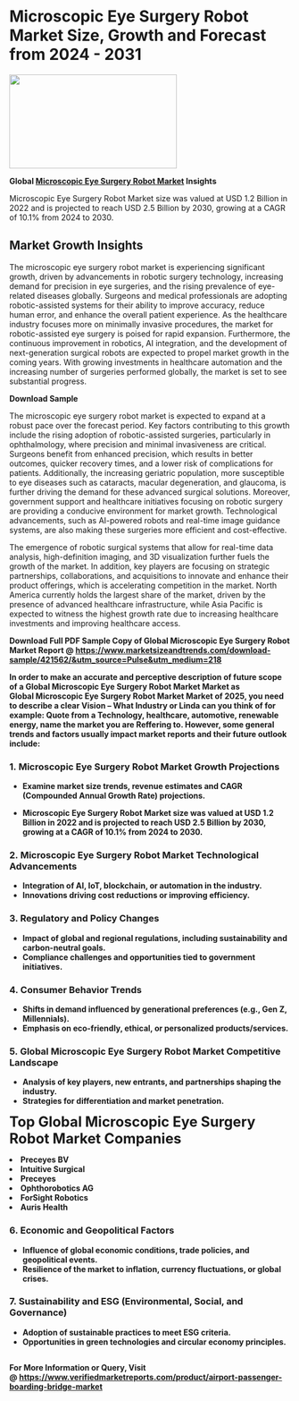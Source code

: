 <H1>Microscopic Eye Surgery Robot Market Size, Growth and Forecast from 2024 - 2031</H1><img class="aligncenter size-medium wp-image-584254" src="https://thirdeyenews.in/wp-content/uploads/2024/09/Global-Market-Research-300x168.jpeg" alt="" width="300" height="168" /><p><strong>Global&nbsp;<a href="https://www.marketsizeandtrends.com/download-sample/421562/&amp;utm_source=Pulse&amp;utm_medium=218">Microscopic Eye Surgery Robot Market</a> Insights</strong></p><p>Microscopic Eye Surgery Robot Market size was valued at USD 1.2 Billion in 2022 and is projected to reach USD 2.5 Billion by 2030, growing at a CAGR of 10.1% from 2024 to 2030.</p><p><h2>Market Growth Insights</h2> <p>The microscopic eye surgery robot market is experiencing significant growth, driven by advancements in robotic surgery technology, increasing demand for precision in eye surgeries, and the rising prevalence of eye-related diseases globally. Surgeons and medical professionals are adopting robotic-assisted systems for their ability to improve accuracy, reduce human error, and enhance the overall patient experience. As the healthcare industry focuses more on minimally invasive procedures, the market for robotic-assisted eye surgery is poised for rapid expansion. Furthermore, the continuous improvement in robotics, AI integration, and the development of next-generation surgical robots are expected to propel market growth in the coming years. With growing investments in healthcare automation and the increasing number of surgeries performed globally, the market is set to see substantial progress.</p> <p><strong>Download Sample</strong></p> <p>The microscopic eye surgery robot market is expected to expand at a robust pace over the forecast period. Key factors contributing to this growth include the rising adoption of robotic-assisted surgeries, particularly in ophthalmology, where precision and minimal invasiveness are critical. Surgeons benefit from enhanced precision, which results in better outcomes, quicker recovery times, and a lower risk of complications for patients. Additionally, the increasing geriatric population, more susceptible to eye diseases such as cataracts, macular degeneration, and glaucoma, is further driving the demand for these advanced surgical solutions. Moreover, government support and healthcare initiatives focusing on robotic surgery are providing a conducive environment for market growth. Technological advancements, such as AI-powered robots and real-time image guidance systems, are also making these surgeries more efficient and cost-effective. <p>The emergence of robotic surgical systems that allow for real-time data analysis, high-definition imaging, and 3D visualization further fuels the growth of the market. In addition, key players are focusing on strategic partnerships, collaborations, and acquisitions to innovate and enhance their product offerings, which is accelerating competition in the market. North America currently holds the largest share of the market, driven by the presence of advanced healthcare infrastructure, while Asia Pacific is expected to witness the highest growth rate due to increasing healthcare investments and improving healthcare access. <p><strong></p><p><span class=""><strong>Download Full PDF Sample Copy of Global Microscopic Eye Surgery Robot Market Report</strong> @ <a href="https://www.marketsizeandtrends.com/download-sample/421562/&amp;utm_source=Pulse&amp;utm_medium=218" target="_blank">https://www.marketsizeandtrends.com/download-sample/421562/&amp;utm_source=Pulse&amp;utm_medium=218</a></span></p><p>In order to make an accurate and perceptive description of future scope of a Global&nbsp;Microscopic Eye Surgery Robot Market Market as Global&nbsp;Microscopic Eye Surgery Robot Market Market of 2025, you need to describe a clear Vision &ndash; What Industry or Linda can you think of for example: Quote from a Technology, healthcare, automotive, renewable energy, name the market you are Reffering to. However, some general trends and factors usually impact market reports and their future outlook include:</p><h3>1.&nbsp;<strong>Microscopic Eye Surgery Robot Market Growth Projections</strong></h3><ul><li>Examine market size trends, revenue estimates and CAGR (Compounded Annual Growth Rate) projections.</li><li><p>Microscopic Eye Surgery Robot Market size was valued at USD 1.2 Billion in 2022 and is projected to reach USD 2.5 Billion by 2030, growing at a CAGR of 10.1% from 2024 to 2030.</p></li></ul><h3>2.&nbsp;<strong>Microscopic Eye Surgery Robot Market Technological Advancements</strong></h3><ul><li>Integration of AI, IoT, blockchain, or automation in the industry.</li><li>Innovations driving cost reductions or improving efficiency.</li></ul><h3>3.&nbsp;<strong>Regulatory and Policy Changes</strong></h3><ul><li>Impact of global and regional regulations, including sustainability and carbon-neutral goals.</li><li>Compliance challenges and opportunities tied to government initiatives.</li></ul><h3>4.&nbsp;<strong>Consumer Behavior Trends</strong></h3><ul><li>Shifts in demand influenced by generational preferences (e.g., Gen Z, Millennials).</li><li>Emphasis on eco-friendly, ethical, or personalized products/services.</li></ul><h3>5.&nbsp;<strong>Global Microscopic Eye Surgery Robot Market Competitive Landscape</strong></h3><ul><li>Analysis of key players, new entrants, and partnerships shaping the industry.</li><li>Strategies for differentiation and market penetration.</li></ul><p data-pm-slice="1 1 []"><span style="color: inherit; font-family: inherit; font-size: 25px;">Top Global Microscopic Eye Surgery Robot Market Companies</span></p><div class="" data-test-id=""><p><li>Preceyes BV</li><li> Intuitive Surgical</li><li> Preceyes</li><li> Ophthorobotics AG</li><li> ForSight Robotics</li><li> Auris Health</li></p></div><h3>6.&nbsp;<strong>Economic and Geopolitical Factors</strong></h3><ul><li>Influence of global economic conditions, trade policies, and geopolitical events.</li><li>Resilience of the market to inflation, currency fluctuations, or global crises.</li></ul><h3>7.&nbsp;<strong>Sustainability and ESG (Environmental, Social, and Governance)</strong></h3><ul><li>Adoption of sustainable practices to meet ESG criteria.</li><li>Opportunities in green technologies and circular economy principles.</li></ul><h2><strong style="font-size: 14px;">For More Information or Query, Visit @&nbsp;</strong><a style="background-color: #ffffff; font-size: 14px;" href="https://www.marketsizeandtrends.com/report/microscopic-eye-surgery-robot-market/" target="_blank">https://www.verifiedmarketreports.com/product/airport-passenger-boarding-bridge-market</a></h2>
